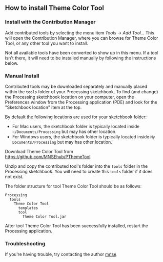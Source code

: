## How to install Theme Color Tool


### Install with the Contribution Manager

Add contributed tools by selecting the menu item _Tools_ → _Add Tool..._ This will open the Contribution Manager, where you can browse for Theme Color Tool, or any other tool you want to install.

Not all available tools have been converted to show up in this menu. If a tool isn't there, it will need to be installed manually by following the instructions below.

### Manual Install

Contributed tools may be downloaded separately and manually placed within the `tools` folder of your Processing sketchbook. To find (and change) the Processing sketchbook location on your computer, open the Preferences window from the Processing application (PDE) and look for the "Sketchbook location" item at the top.

By default the following locations are used for your sketchbook folder: 
  * For Mac users, the sketchbook folder is typically located inside `~/Documents/Processing` but may has other location.
  * For Windows users, the sketchbook folder is typically located inside `My Documents/Processing` but may has other location.

Download Theme Color Tool from https://github.com/MNSEhub/PThemeTool

Unzip and copy the contributed tool's folder into the `tools` folder in the Processing sketchbook. You will need to create this `tools` folder if it does not exist.
    
The folder structure for tool Theme Color Tool should be as follows:

```
Processing
  tools
    Theme Color Tool
      templates
      tool
        Theme Color Tool.jar
```
                      
After tool Theme Color Tool has been successfully installed, restart the Processing application.

### Troubleshooting

If you're having trouble, try contacting the author [mnse](https://github.com/MNSEhub/PThemeTool/issues).
